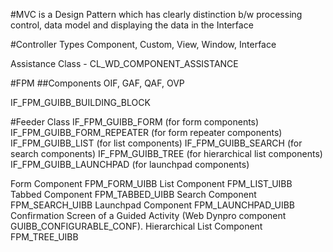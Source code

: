 #MVC
is a Design Pattern which has clearly distinction b/w processing
control, data model and displaying the data in the Interface

#Controller Types
Component, Custom, View, Window, Interface

Assistance Class - CL_WD_COMPONENT_ASSISTANCE

#FPM
##Components
OIF, GAF, QAF, OVP

IF_FPM_GUIBB_BUILDING_BLOCK

#Feeder Class
IF_FPM_GUIBB_FORM (for form components)
IF_FPM_GUIBB_FORM_REPEATER (for form repeater components)
IF_FPM_GUIBB_LIST (for list components)
IF_FPM_GUIBB_SEARCH (for search components)
IF_FPM_GUIBB_TREE (for hierarchical list components)
IF_FPM_GUIBB_LAUNCHPAD (for launchpad components)

Form Component  FPM_FORM_UIBB
List Component  FPM_LIST_UIBB
Tabbed Component  FPM_TABBED_UIBB
Search Component  FPM_SEARCH_UIBB
Launchpad Component  FPM_LAUNCHPAD_UIBB
Confirmation Screen of a Guided Activity (Web Dynpro component GUIBB_CONFIGURABLE_CONF).
Hierarchical List Component  FPM_TREE_UIBB
